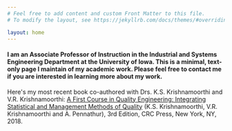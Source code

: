 ```yaml
---
# Feel free to add content and custom Front Matter to this file.
# To modify the layout, see https://jekyllrb.com/docs/themes/#overriding-theme-defaults

layout: home
---
```

#### I am an Associate Professor of Instruction in the Industrial and Systems Engineering Department at the University of Iowa. This is a minimal, text-only page I maintain of my academic work. Please feel free to contact me if you are interested in learning more about my work. 

Here's my most recent book co-authored with Drs. K.S. Krishnamoorthi and V.R. Krishnamoorthi: [A First Course in Quality Engineering: Integrating Statistical and Management Methods of Quality](https://www.crcpress.com/A-First-Course-in-Quality-Engineering-Integrating-Statistical-and-Management/Krishnamoorthi-Krishnamoorthi-Pennathur/p/book/9781498764209) (K.S. Krishnamoorthi, V.R. Krishnamoorthi and A. Pennathur), 3rd Edition, CRC Press, New York, NY, 2018.

